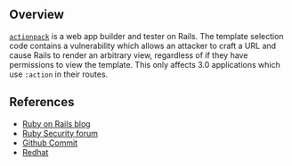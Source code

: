 ## Overview
[`actionpack`](https://rubygems.org/gems/actionpack) is a web app builder and tester on Rails.
The template selection code contains a vulnerability which allows an attacker to craft a URL and cause Rails to render an arbitrary view, regardless of if they have permissions to view the template. This only affects 3.0 applications which use `:action` in their routes.

## References
- [Ruby on Rails blog](http://weblog.rubyonrails.org/2011/8/16/ann-rails-3-1-0-rc6/)
- [Ruby Security forum](https://groups.google.com/forum/#!topic/rubyonrails-security/NCCsca7TEtY)
- [Github Commit](https://github.com/rails/rails/commit/5f94b93279f6d0682fafb237c301302c107a9552)
- [Redhat](https://bugzilla.redhat.com/show_bug.cgi?id=731432)
